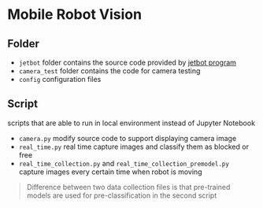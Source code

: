 # Mobile Robot Vision

## Folder

- `jetbot` folder contains the source code provided by [jetbot program](https://github.com/NVIDIA-AI-IOT/jetbot/tree/master/jetbot)
- `camera_test` folder contains the code for camera testing
- `config` configuration files

## Script

scripts that are able to run in local environment instead of Jupyter Notebook

- `camera.py` modify source code to support displaying camera image
- `real_time.py` real time capture images and classify them as blocked or free
- `real_time_collection.py` and `real_time_collection_premodel.py` capture images every certain time when robot is moving

>Difference between two data collection files is that pre-trained models are used for pre-classification in the second script

